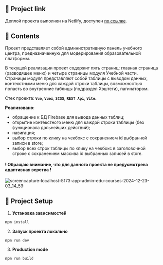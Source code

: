 ## 🚀 Project link
Деплой проекта выполнен на Netlify, доступен [по ссылке](https://electrifymylife-admin-platform.netlify.app/).

## 🚀 Contents
Проект представляет собой административную панель учебного центра, предназначенную для модерирования образовательной платформы.

В текущей реализации проект содержит пять страниц: главная страница (разводящее меню) и четыре страницы модуля Учебной части. Страницы модуля представляют собой таблицы с выводом данных, контекстными меню для каждой строки таблицы, возможностью попасть во внутренние таблицы (подраздел Хэштеги), пагинатором.

Стек проекта: <strong><code>Vue</code></strong>, <strong><code>Vuex</code></strong>, <strong><code>SCSS</code></strong>, <strong><code>REST Api</code></strong>, <strong><code>Vite</code></strong>.

**Реализовано:** 
- обращение к БД Firebase для вывода данных таблиц;
- открытие контекстного меню для каждой строки таблицы (без функционала дальнейших действий);
- навигация;
- выбор строки по клику на чекбокс с сохранением id выбранной записи в store;
- выбор всех строк таблицы по клику на чекбокс в заголовочной строке с сохранением массива id выбранных записей в store.

#### **! Обращаю внимание, что для данного проекта не предусмотрена адаптивная верстка !**

![screencapture-localhost-5173-app-admin-edu-courses-2024-12-23-03_14_59](https://github.com/user-attachments/assets/dfc19413-04cb-435e-80b7-0cb1ce127314)

## 🚀 Project Setup

1.  **Установка зависимостей**
```sh
npm install
```
2.  **Запуск проекта локально**
```sh
npm run dev
```

3.  **Production mode**
```sh
npm run build
```
